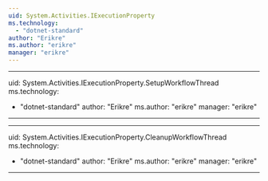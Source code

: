 ```yaml
---
uid: System.Activities.IExecutionProperty
ms.technology: 
  - "dotnet-standard"
author: "Erikre"
ms.author: "erikre"
manager: "erikre"
---
```


---
uid: System.Activities.IExecutionProperty.SetupWorkflowThread
ms.technology: 
  - "dotnet-standard"
author: "Erikre"
ms.author: "erikre"
manager: "erikre"
---

---
uid: System.Activities.IExecutionProperty.CleanupWorkflowThread
ms.technology: 
  - "dotnet-standard"
author: "Erikre"
ms.author: "erikre"
manager: "erikre"
---
